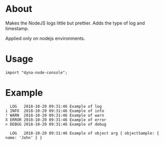 # About

Makes the NodeJS logs little but prettier. Adds the type of log and timestamp.

Applied only on nodejs environments.

# Usage

```
import "dyna-node-console";
```

# Example

```
  LOG   2018-10-20 09:31:46 Example of log
i INFO  2018-10-20 09:31:46 Example of info
! WARN  2018-10-20 09:31:46 Example of warn
X ERROR 2018-10-20 09:31:46 Example of error
> DEBUG 2018-10-20 09:31:46 Example of debug

  LOG   2018-10-20 09:31:46 Example of object arg { objectSample: { name: 'John' } }
```

